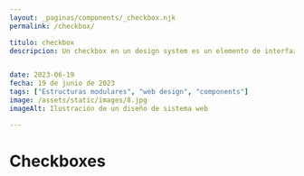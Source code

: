 ```yaml
---
layout: _paginas/components/_checkbox.njk
permalink: /checkbox/

titulo: checkbox
descripcion: Un checkbox en un design system es un elemento de interfaz que permite seleccionar opciones de una lista. Se define como un componente estándar en el sistema de diseño para mantener la coherencia y mejorar la experiencia del usuario.


date: 2023-06-19
fecha: 19 de junio de 2023
tags: ["Estructuras modulares", "web design", "components"]
image: /assets/static/images/8.jpg
imageAlt: Ilustración de un diseño de sistema web

---
```


# Checkboxes
